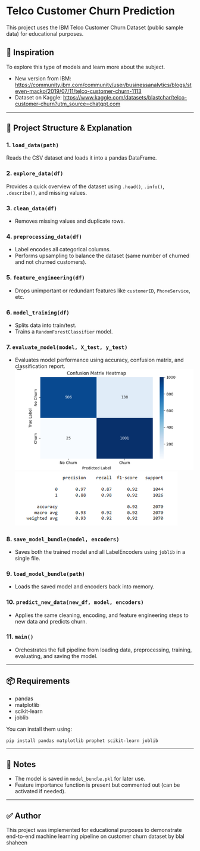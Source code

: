 # Telco Customer Churn Prediction

This project uses the IBM Telco Customer Churn Dataset (public sample data) for educational purposes.

## 📌 Inspiration
To explore this type of models and learn more about the subject.

- New version from IBM: https://community.ibm.com/community/user/businessanalytics/blogs/steven-macko/2019/07/11/telco-customer-churn-1113
- Dataset on Kaggle: https://www.kaggle.com/datasets/blastchar/telco-customer-churn?utm_source=chatgpt.com

---

## 📂 Project Structure & Explanation

### 1. `load_data(path)`
Reads the CSV dataset and loads it into a pandas DataFrame.

### 2. `explore_data(df)`
Provides a quick overview of the dataset using `.head()`, `.info()`, `.describe()`, and missing values.

### 3. `clean_data(df)`
- Removes missing values and duplicate rows.

### 4. `preprocessing_data(df)`
- Label encodes all categorical columns.
- Performs upsampling to balance the dataset (same number of churned and not churned customers).

### 5. `feature_engineering(df)`
- Drops unimportant or redundant features like `customerID`, `PhoneService`, etc.

### 6. `model_training(df)`
- Splits data into train/test.
- Trains a `RandomForestClassifier` model.

### 7. `evaluate_model(model, X_test, y_test)`
- Evaluates model performance using accuracy, confusion matrix, and classification report.
  ![Model confusion_matrix](images/confusion_matrix.PNG)
  ![Model clasffiction report](images/clasffiction_report.png)

### 8. `save_model_bundle(model, encoders)`
- Saves both the trained model and all LabelEncoders using `joblib` in a single file.

### 9. `load_model_bundle(path)`
- Loads the saved model and encoders back into memory.

### 10. `predict_new_data(new_df, model, encoders)`
- Applies the same cleaning, encoding, and feature engineering steps to new data and predicts churn.

### 11. `main()`
- Orchestrates the full pipeline from loading data, preprocessing, training, evaluating, and saving the model.

---

## 📦 Requirements
- pandas
- matplotlib
- scikit-learn
- joblib

You can install them using:

```
pip install pandas matplotlib prophet scikit-learn joblib
```

---

## 🧠 Notes
- The model is saved in `model_bundle.pkl` for later use.
- Feature importance function is present but commented out (can be activated if needed).

---

## ✅ Author
This project was implemented for educational purposes to demonstrate end-to-end machine learning pipeline on customer churn dataset by blal shaheen
